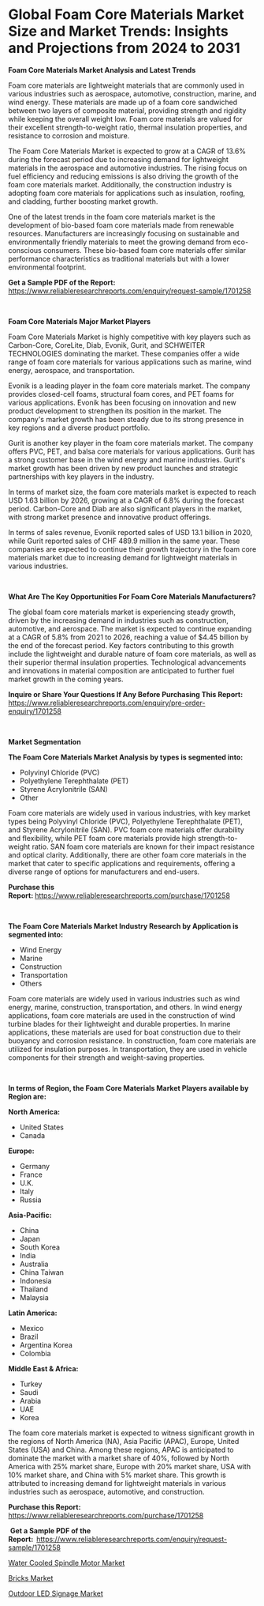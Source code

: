 <p><h1>Global Foam Core Materials Market Size and Market Trends: Insights and Projections from 2024 to 2031</h1></p><p><strong>Foam Core Materials Market Analysis and Latest Trends</strong></p>
<p><p>Foam core materials are lightweight materials that are commonly used in various industries such as aerospace, automotive, construction, marine, and wind energy. These materials are made up of a foam core sandwiched between two layers of composite material, providing strength and rigidity while keeping the overall weight low. Foam core materials are valued for their excellent strength-to-weight ratio, thermal insulation properties, and resistance to corrosion and moisture.</p><p>The Foam Core Materials Market is expected to grow at a CAGR of 13.6% during the forecast period due to increasing demand for lightweight materials in the aerospace and automotive industries. The rising focus on fuel efficiency and reducing emissions is also driving the growth of the foam core materials market. Additionally, the construction industry is adopting foam core materials for applications such as insulation, roofing, and cladding, further boosting market growth.</p><p>One of the latest trends in the foam core materials market is the development of bio-based foam core materials made from renewable resources. Manufacturers are increasingly focusing on sustainable and environmentally friendly materials to meet the growing demand from eco-conscious consumers. These bio-based foam core materials offer similar performance characteristics as traditional materials but with a lower environmental footprint.</p></p>
<p><strong>Get a Sample PDF of the Report:&nbsp;</strong> <a href="https://www.reliableresearchreports.com/enquiry/request-sample/1701258">https://www.reliableresearchreports.com/enquiry/request-sample/1701258</a></p>
<p>&nbsp;</p>
<p><strong>Foam Core Materials Major Market Players</strong></p>
<p><p>Foam Core Materials Market is highly competitive with key players such as Carbon-Core, CoreLite, Diab, Evonik, Gurit, and SCHWEITER TECHNOLOGIES dominating the market. These companies offer a wide range of foam core materials for various applications such as marine, wind energy, aerospace, and transportation.</p><p>Evonik is a leading player in the foam core materials market. The company provides closed-cell foams, structural foam cores, and PET foams for various applications. Evonik has been focusing on innovation and new product development to strengthen its position in the market. The company's market growth has been steady due to its strong presence in key regions and a diverse product portfolio.</p><p>Gurit is another key player in the foam core materials market. The company offers PVC, PET, and balsa core materials for various applications. Gurit has a strong customer base in the wind energy and marine industries. Gurit's market growth has been driven by new product launches and strategic partnerships with key players in the industry.</p><p>In terms of market size, the foam core materials market is expected to reach USD 1.63 billion by 2026, growing at a CAGR of 6.8% during the forecast period. Carbon-Core and Diab are also significant players in the market, with strong market presence and innovative product offerings.</p><p>In terms of sales revenue, Evonik reported sales of USD 13.1 billion in 2020, while Gurit reported sales of CHF 489.9 million in the same year. These companies are expected to continue their growth trajectory in the foam core materials market due to increasing demand for lightweight materials in various industries.</p></p>
<p>&nbsp;</p>
<p><strong>What Are The Key Opportunities For Foam Core Materials Manufacturers?</strong></p>
<p><p>The global foam core materials market is experiencing steady growth, driven by the increasing demand in industries such as construction, automotive, and aerospace. The market is expected to continue expanding at a CAGR of 5.8% from 2021 to 2026, reaching a value of $4.45 billion by the end of the forecast period. Key factors contributing to this growth include the lightweight and durable nature of foam core materials, as well as their superior thermal insulation properties. Technological advancements and innovations in material composition are anticipated to further fuel market growth in the coming years.</p></p>
<p><strong>Inquire or Share Your Questions If Any Before Purchasing This Report:</strong> <a href="https://www.reliableresearchreports.com/enquiry/pre-order-enquiry/1701258">https://www.reliableresearchreports.com/enquiry/pre-order-enquiry/1701258</a></p>
<p>&nbsp;</p>
<p><strong>Market Segmentation</strong></p>
<p><strong>The Foam Core Materials Market Analysis by types is segmented into:</strong></p>
<p><ul><li>Polyvinyl Chloride (PVC)</li><li>Polyethylene Terephthalate (PET)</li><li>Styrene Acrylonitrile (SAN)</li><li>Other</li></ul></p>
<p><p>Foam core materials are widely used in various industries, with key market types being Polyvinyl Chloride (PVC), Polyethylene Terephthalate (PET), and Styrene Acrylonitrile (SAN). PVC foam core materials offer durability and flexibility, while PET foam core materials provide high strength-to-weight ratio. SAN foam core materials are known for their impact resistance and optical clarity. Additionally, there are other foam core materials in the market that cater to specific applications and requirements, offering a diverse range of options for manufacturers and end-users.</p></p>
<p><strong>Purchase this Report:&nbsp;</strong><a href="https://www.reliableresearchreports.com/purchase/1701258">https://www.reliableresearchreports.com/purchase/1701258</a></p>
<p>&nbsp;</p>
<p><strong>The Foam Core Materials Market Industry Research by Application is segmented into:</strong></p>
<p><ul><li>Wind Energy</li><li>Marine</li><li>Construction</li><li>Transportation</li><li>Others</li></ul></p>
<p><p>Foam core materials are widely used in various industries such as wind energy, marine, construction, transportation, and others. In wind energy applications, foam core materials are used in the construction of wind turbine blades for their lightweight and durable properties. In marine applications, these materials are used for boat construction due to their buoyancy and corrosion resistance. In construction, foam core materials are utilized for insulation purposes. In transportation, they are used in vehicle components for their strength and weight-saving properties.</p></p>
<p>&nbsp;</p>
<p><strong>In terms of Region, the Foam Core Materials Market Players available by Region are:</strong></p>
<p>
    <p> <strong> North America: </strong>
        <ul>
            <li>United States</li>
            <li>Canada</li>
        </ul>
        </p> 
    <p> <strong> Europe: </strong>
        <ul>
            <li>Germany</li>
            <li>France</li>
            <li>U.K.</li>
            <li>Italy</li>
            <li>Russia</li>
        </ul>
        </p> 
    <p> <strong> Asia-Pacific: </strong>
        <ul>
            <li>China</li>
            <li>Japan</li>
            <li>South Korea</li>
            <li>India</li>
            <li>Australia</li>
            <li>China Taiwan</li>
            <li>Indonesia</li>
            <li>Thailand</li>
            <li>Malaysia</li>
        </ul>
        </p> 
    <p> <strong> Latin America: </strong>
        <ul>
            <li>Mexico</li>
            <li>Brazil</li>
            <li>Argentina Korea</li>
            <li>Colombia</li>
        </ul>
        </p> 
    <p> <strong> Middle East & Africa: </strong>
        <ul>
            <li>Turkey</li>
            <li>Saudi</li>
            <li>Arabia</li>
            <li>UAE</li>
            <li>Korea</li>
        </ul>
    </p>
    </p>
<p><p>The foam core materials market is expected to witness significant growth in the regions of North America (NA), Asia Pacific (APAC), Europe, United States (USA) and China. Among these regions, APAC is anticipated to dominate the market with a market share of 40%, followed by North America with 25% market share, Europe with 20% market share, USA with 10% market share, and China with 5% market share. This growth is attributed to increasing demand for lightweight materials in various industries such as aerospace, automotive, and construction.</p></p>
<p><strong>Purchase this Report: </strong><a href="https://www.reliableresearchreports.com/purchase/1701258">https://www.reliableresearchreports.com/purchase/1701258</a></p>
<p>&nbsp;<strong>Get a Sample PDF of the Report:&nbsp;&nbsp;</strong><a href="https://www.reliableresearchreports.com/enquiry/request-sample/1701258">https://www.reliableresearchreports.com/enquiry/request-sample/1701258</a></p>
<p><strong></strong></p>
<p><p><a href="https://view.publitas.com/reportprime-1/water-cooled-spindle-motor-market-a-comprehensive-report-of-its-market-share-growth-trends-2023-2030/">Water Cooled Spindle Motor Market</a></p><p><a href="https://view.publitas.com/reportprime-1/bricks-market-size-2023-2030-global-industrial-analysis-key-geographical-regions-market-share-top-key-players-product-types-and-forecast-research-report/">Bricks Market</a></p><p><a href="https://view.publitas.com/reportprime-1/global-outdoor-led-signage-market-size-and-market-trends-insights-and-projections-from-2023-to-2030/">Outdoor LED Signage Market</a></p></p>